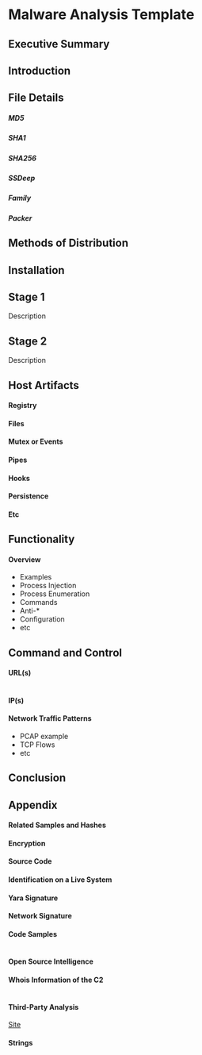 # Malware Analysis Template 

## Executive Summary 

## Introduction 

## File Details 

##### MD5

##### SHA1

##### SHA256

##### SSDeep 

##### Family 

##### Packer

## Methods of Distribution  

## Installation 

## Stage 1
Description 

## Stage 2 
Description

## Host Artifacts

#### Registry 

#### Files

#### Mutex or Events

#### Pipes

#### Hooks 

#### Persistence

#### Etc

## Functionality

#### Overview
 - Examples
  - Process Injection
  - Process Enumeration 
  - Commands 
  - Anti-*
  - Configuration 
  - etc 
	
## Command and Control 

#### URL(s)

```

```

#### IP(s)

#### Network Traffic Patterns
 - PCAP example 
 - TCP Flows 
 - etc

## Conclusion 

## Appendix

#### Related Samples and Hashes 

#### Encryption

#### Source Code

#### Identification on a Live System

#### Yara Signature 

#### Network Signature

#### Code Samples

```

```

#### Open Source Intelligence

#### Whois Information of the C2

```

```

#### Third-Party Analysis 
 [Site](Link)

#### Strings

```

```